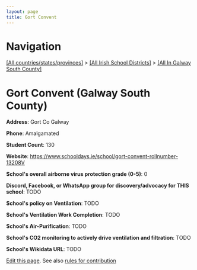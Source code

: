 ```yaml
---
layout: page
title: Gort Convent
---
```

# Navigation

[[All countries/states/provinces]](../../..) > [[All Irish School Districts]](../..) > [[All In Galway South County]](..)

# Gort Convent (Galway South County)

**Address**: Gort Co Galway

**Phone**: Amalgamated

**Student Count**: 130

**Website**: <https://www.schooldays.ie/school/gort-convent-rollnumber-13208V>

**School's overall airborne virus protection grade (0-5)**: 0

**Discord, Facebook, or WhatsApp group for discovery/advocacy for THIS school**: TODO

**School's policy on Ventilation**: TODO

**School's Ventilation Work Completion**: TODO

**School's Air-Purification**: TODO

**School's CO2 monitoring to actively drive ventilation and filtration**: TODO

**School's Wikidata URL**: TODO


[Edit this page](https://github.com/ventilate-schools/Ireland/edit/main/./Galway_South_County/Gort_Convent.md). See also [rules for contribution](../../../contribution-rules/)